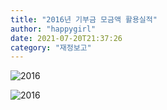 ```yaml
---
title: "2016년 기부금 모금액 활용실적"
author: "happygirl"
date: 2021-07-20T21:37:26
category: "재정보고"
---
```


![2016](/files/attach/images/33114/662/034/9a0395fc4bc1df7f22d47662502f5eb8.jpg)

![2016](/files/attach/images/33114/662/034/8c8e2ad56e61a91fd995251da6d6af0b.jpg)
